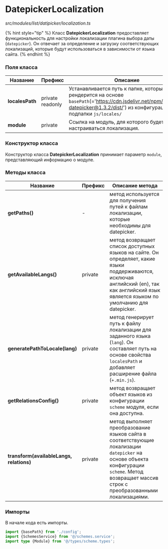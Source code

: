 # DatepickerLocalization

_src/modules/list/datipicker/localization.ts_

{% hint style="tip" %}
Класс **DatepickerLocalization** предоставляет функциональность для настройки локализации плагина выбора даты (`datepicker`). Он отвечает за определение и загрузку соответствующих локализаций, которые будут использоваться в зависимости от языка сайта.
{% endhint %}

### Поля класса

| Название        | Префикс          | Описание                                                                                                                                                                         |
|-----------------|------------------|----------------------------------------------------------------------------------------------------------------------------------------------------------------------------------|
| **localesPath** | private readonly | Устанавливается путь к папке, который рендерится на основе `basePath`(='https://cdn.jsdelivr.net/npm/vanillajs-datepicker@1.3.2/dist/') из конфигурации и подпапки `js/locales/` |
| **module**      | private          | Ссылка на модуль, для которого будет настраиваться локализация.                                                                                                                  |

### Конструктор класса

Конструктор класса **DatepickerLocalization** принимает параметр `module`, представляющий информацию о модуле.

### Методы класса

| Название                                 | Префикс | Описание метода                                                                                                                                                                                 |
|------------------------------------------|---------|-------------------------------------------------------------------------------------------------------------------------------------------------------------------------------------------------|
| **getPaths()**                           | -       | метод используется для получения путей к файлам локализации, которые необходимы для datepicker.                                                                                                 |
| **getAvailableLangs()**                  | private | метод возвращает список доступных языков на сайте. Он определяет, какие языки поддерживаются, исключая английский (en), так как английский язык является языком по умолчанию для datepicker.    |
| **generatePathToLocale(lang)**           | private | метод генерирует путь к файлу локализации для заданного языка (`lang`). Он составляет путь на основе свойства `localesPath` и добавляет расширение файла (`+.min.js`).                          |
| **getRelationsConfig()**                 | private | метод возвращает объект языков из конфигурации `scheme` модуля, если она доступна.                                                                                                              |
| **transform(availableLangs, relations)** | private | метод выполняет преобразование языков сайта в соответствующие локализации `datepicker` на основе объекта конфигурации `scheme`. Метод возвращает массив строк с преобразованными локализациями. |

### Импорты

В начале кода есть импорты.

```ts
import {basePath} from './config';
import {SchemesService} from '@/schemes.service';
import type {Module} from '@/types/scheme.types';
```

